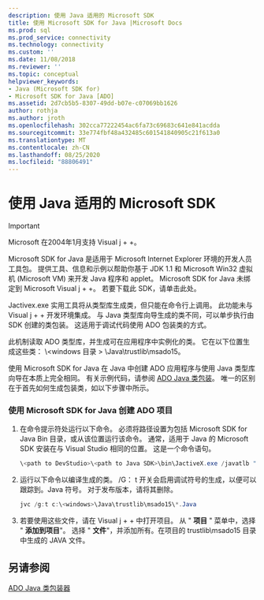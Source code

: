 ```yaml
---
description: 使用 Java 适用的 Microsoft SDK
title: 使用 Microsoft SDK for Java |Microsoft Docs
ms.prod: sql
ms.prod_service: connectivity
ms.technology: connectivity
ms.custom: ''
ms.date: 11/08/2018
ms.reviewer: ''
ms.topic: conceptual
helpviewer_keywords:
- Java (Microsoft SDK for)
- Microsoft SDK for Java [ADO]
ms.assetid: 2d7cb5b5-8307-49dd-b07e-c07069bb1626
author: rothja
ms.author: jroth
ms.openlocfilehash: 302cca77222454ac6fa73c69683c641e841acdda
ms.sourcegitcommit: 33e774fbf48a432485c601541840905c21f613a0
ms.translationtype: MT
ms.contentlocale: zh-CN
ms.lasthandoff: 08/25/2020
ms.locfileid: "88806491"
---
```

# <a name="using-the-microsoft-sdk-for-java"></a>使用 Java 适用的 Microsoft SDK

> [!IMPORTANT]
> Microsoft 在2004年1月支持 Visual j + +。

Microsoft SDK for Java 是适用于 Microsoft Internet Explorer 环境的开发人员工具包。 提供工具、信息和示例以帮助你基于 JDK 1.1 和 Microsoft Win32 虚拟机 (Microsoft VM) 来开发 Java 程序和 applet。 Microsoft SDK for Java 未绑定到 Microsoft Visual j + +。 若要下载此 SDK，请单击此处。  
  
 Jactivex.exe 实用工具将从类型库生成类，但只能在命令行上调用。 此功能未与 Visual j + + 开发环境集成。 与 Java 类型库向导生成的类不同，可以单步执行由 SDK 创建的类包装。 这适用于调试代码使用 ADO 包装类的方式。  
  
 此机制读取 ADO 类型库，并生成可在应用程序中实例化的类。 它在以下位置生成这些类： \\<windows 目录 \> \Java\trustlib\msado15。  
  
 使用 Microsoft SDK for Java 在 Java 中创建 ADO 应用程序与使用 Java 类型库向导在本质上完全相同。 有关示例代码，请参阅 [ADO Java 类包装](./ado-java-class-wrappers.md)。 唯一的区别在于首先如何生成包装类，如以下步骤中所示。  
  
### <a name="to-create-an-ado-project-with-the-microsoft-sdk-for-java"></a>使用 Microsoft SDK for Java 创建 ADO 项目  
  
1.  在命令提示符处运行以下命令。 必须将路径设置为包括 Microsoft SDK for Java Bin 目录，或从该位置运行该命令。 通常，适用于 Java 的 Microsoft SDK 安装在与 Visual Studio 相同的位置。 这是一个命令语句。  
  
    ```java
    \<path to DevStudio>\<path to Java SDK>\bin\JactiveX.exe /javatlb "C:\program files\common files\system\ado\msado15.dll"  
    ```  
  
2.  运行以下命令以编译生成的类。 /G： t 开关会启用调试符号的生成，以便可以跟踪到。Java 符号。 对于发布版本，请将其删除。  
  
    ```java
    jvc /g:t c:\<windows>\Java\trustlib\msado15\*.Java  
    ```  
  
3.  若要使用这些文件，请在 Visual j + + 中打开项目。 从 " **项目** " 菜单中，选择 " **添加到项目**"。 选择 " **文件**"，并添加所有。在项目的 trustlib\msado15 目录中生成的 JAVA 文件。  
  
## <a name="see-also"></a>另请参阅  
 [ADO Java 类包装器](./ado-java-class-wrappers.md)
